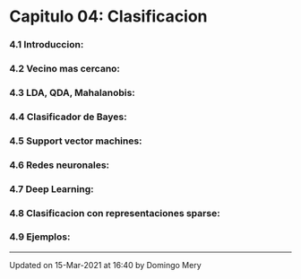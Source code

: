 
# Capitulo 04: Clasificacion
### 4.1 Introduccion:
### 4.2 Vecino mas cercano:
### 4.3 LDA, QDA, Mahalanobis:
### 4.4 Clasificador de Bayes:
### 4.5 Support vector machines:
### 4.6 Redes neuronales:
### 4.7 Deep Learning:
### 4.8 Clasificacion con representaciones sparse:
### 4.9 Ejemplos:
---


Updated on 15-Mar-2021 at 16:40 by Domingo Mery
